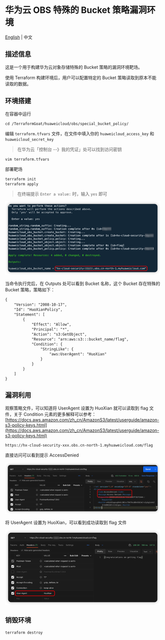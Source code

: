 # 华为云 OBS 特殊的 Bucket 策略漏洞环境

[English](./README.md) | 中文

## 描述信息

这是一个用于构建华为云对象存储特殊的 Bucket 策略的漏洞环境靶场。

使用 Terraform 构建环境后，用户可以配置特定的 Bucket 策略读取到原本不能读取的数据。

## 环境搭建

在容器中运行

```shell
cd /TerraformGoat/huaweicloud/obs/special_bucket_policy/
```

编辑 `terraform.tfvars` 文件，在文件中填入你的 `huaweicloud_access_key` 和 `huaweicloud_secret_key`

> 在华为云「控制台 --》我的凭证」处可以找到访问密钥

```shell
vim terraform.tfvars
```

部署靶场

```shell
terraform init
terraform apply
```

> 在终端提示 `Enter a value:` 时，输入 `yes` 即可

![image](../../../images/1650797768.png)

当命令执行完后，在 Outputs 处可以看到 Bucket 名称，这个 Bucket 存在特殊的 Bucket 策略，策略如下：

```shell
{
    "Version": "2008-10-17", 
    "Id": "HuoXianPolicy", 
    "Statement": [
        {
            "Effect": "Allow", 
            "Principal": "*", 
            "Action": "s3:GetObject", 
            "Resource": "arn:aws:s3:::bucket_name/flag", 
            "Condition": {
                "StringLike": {
                    "aws:UserAgent": "HuoXian"
                }
            }
        }
    ]
}
```

## 漏洞利用

观察策略文件，可以知道将 UserAgent 设置为 HuoXian 就可以读取到 flag 文件，关于 Condition 元素的更多解释可以参考：[https://docs.aws.amazon.com/zh_cn/AmazonS3/latest/userguide/amazon-s3-policy-keys.html](https://docs.aws.amazon.com/zh_cn/AmazonS3/latest/userguide/amazon-s3-policy-keys.html)

```shell
https://hx-cloud-security-xxx.obs.cn-north-1.myhuaweicloud.com/flag
```

直接访问可以看到提示 AccessDenied

![image](../../../images/1650798262.png)

将 UserAgent 设置为 HuoXian，可以看到成功读取到 flag 文件

![image](../../../images/1650798373.png)

## 销毁环境

```shell
terraform destroy
```
